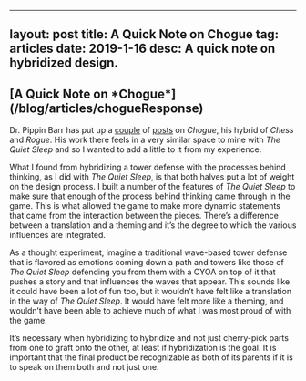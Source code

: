 
---
layout: post
title: A Quick Note on Chogue
tag: articles
date: 2019-1-16
desc: A quick note on hybridized design.
---
<h2>[A Quick Note on *Chogue*](/blog/articles/chogueResponse)</h2>

Dr. Pippin Barr has put up a [couple](https://www.pippinbarr.com/words/2018/06/12/not-new-project-chogue.html) of [posts](https://www.pippinbarr.com/words/2018/06/21/hail-to-the-king.html) on *Chogue*, his hybrid of *Chess* and *Rogue*. His work there feels in a very similar space to mine with *The Quiet Sleep* and so I wanted to add a little to it from my experience.


What I found from hybridizing a tower defense with the processes behind thinking, as I did with *The Quiet Sleep*, is that both halves put a lot of weight on the design process. I built a number of the features of *The Quiet Sleep* to make sure that enough of the process behind thinking came through in the game. This is what allowed the game to make more dynamic statements that came from the interaction between the pieces. There’s a difference between a translation and a theming and it’s the degree to which the various influences are integrated.


As a thought experiment, imagine a traditional wave-based tower defense that is flavored as emotions coming down a path and towers like those of *The Quiet Sleep* defending you from them with a CYOA on top of it that pushes a story and that influences the waves that appear. This sounds like it could have been a lot of fun too, but it wouldn’t have felt like a translation in the way of *The Quiet Sleep*. It would have felt more like a theming, and wouldn’t have been able to achieve much of what I was most proud of with the game.


It’s necessary when hybridizing to hybridize and not just cherry-pick parts from one to graft onto the other, at least if hybridization is the goal. It is important that the final product be recognizable as both of its parents if it is to speak on them both and not just one.

